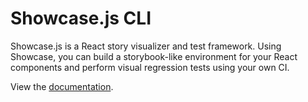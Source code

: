 # Showcase.js CLI

Showcase.js is a React story visualizer and test framework. Using Showcase, you can build a storybook-like environment for your React components and perform visual regression tests using your own CI.

View the [documentation](https://showcasejs.org).
